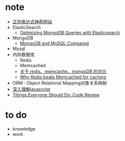 # note
 + [正则表达式神奇网站](http://www.regexper.com)
 + ElasticSearch 
   * [Optimizing MongoDB Queries with       Elasticsearch](https://www.compose.io/articles/optimizing-mongodb-queries-with-elasticsearch/)
 + MongoDB
   * [MongoDB and MySQL Compared](https://www.mongodb.com/compare/mongodb-mysql)
 + Mysql
 + 内存数据库
   * Redis
   * Memcached
   * [关于 redis、memcache、mongoDB 的对比](http://yang.u85.us/memcache_redis_mongodb.pdf)
   * [Why Redis beats Memcached for caching](http://www.infoworld.com/article/2825890/application-development/why-redis-beats-memcached-for-caching.html)
 + ORM : Object Relational Mapping对象关系映射
 + [深入理解javascript](http://www.cnblogs.com/TomXu/archive/2011/12/15/2288411.html)
 + [Things Everyone Should Do: Code Review](http://goodmath.scientopia.org/2011/07/06/things-everyone-should-do-code-review/)




# to do
 - knowledge 
 - work
